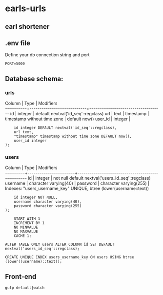 # earls-urls

## earl shortener

## .env file
Define your db connection string and port

```DATABASE_URL="postgres://user@host/dbname"
PORT=5000
```

## Database schema:

### urls

  Column   |            Type             |              Modifiers              
-----------+-----------------------------+-------------------------------------
 id        | integer                     | default nextval('id_seq'::regclass)
 url       | text                        | 
 timestamp | timestamp without time zone | default now()
 user_id   | integer                     | 

```CREATE TABLE urls (
    id integer DEFAULT nextval('id_seq'::regclass),
    url text,
    "timestamp" timestamp without time zone DEFAULT now(),
    user_id integer
);
```

### users

  Column  |          Type          |                     Modifiers                      
----------+------------------------+----------------------------------------------------
 id       | integer                | not null default nextval('users_id_seq'::regclass)
 username | character varying(40)  | 
 password | character varying(255) | 
Indexes:
    "users_username_key" UNIQUE, btree (lower(username::text))

```CREATE TABLE users (
    id integer NOT NULL,
    username character varying(40),
    password character varying(255)
);
```

```CREATE SEQUENCE users_id_seq
    START WITH 1
    INCREMENT BY 1
    NO MINVALUE
    NO MAXVALUE
    CACHE 1;
```

`ALTER TABLE ONLY users ALTER COLUMN id SET DEFAULT nextval('users_id_seq'::regclass);`

`CREATE UNIQUE INDEX users_username_key ON users USING btree (lower((username)::text));`

## Front-end
`gulp default|watch`